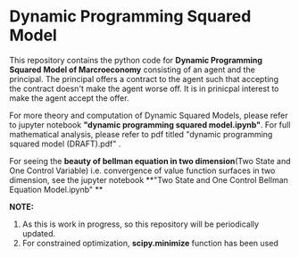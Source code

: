 # Dynamic Programming Squared Model

This repository contains the python code for **Dynamic Programming Squared Model of Marcroeconomy** consisting of an agent and the principal. The principal offers a contract to the agent such that accepting the contract doesn't make the agent worse off. It is in prinicpal interest to make the agent accept the offer.

For more theory and computation of Dynamic Squared Models, please refer to jupyter notebook **"dynamic programming squared model.ipynb"**. For full mathematical analysis, please refer to pdf titled "dynamic programming squared model (DRAFT).pdf" .

For seeing the **beauty of bellman equation in two dimension**(Two State and One Control Variable) i.e. convergence of value function surfaces in two dimension, see the jupyter notebook **"Two State and One Control Bellman Equation Model.ipynb" **

**NOTE:**
1. As this is work in progress, so this repository will be periodically updated.
2. For constrained optimization, **scipy.minimize** function has been used
